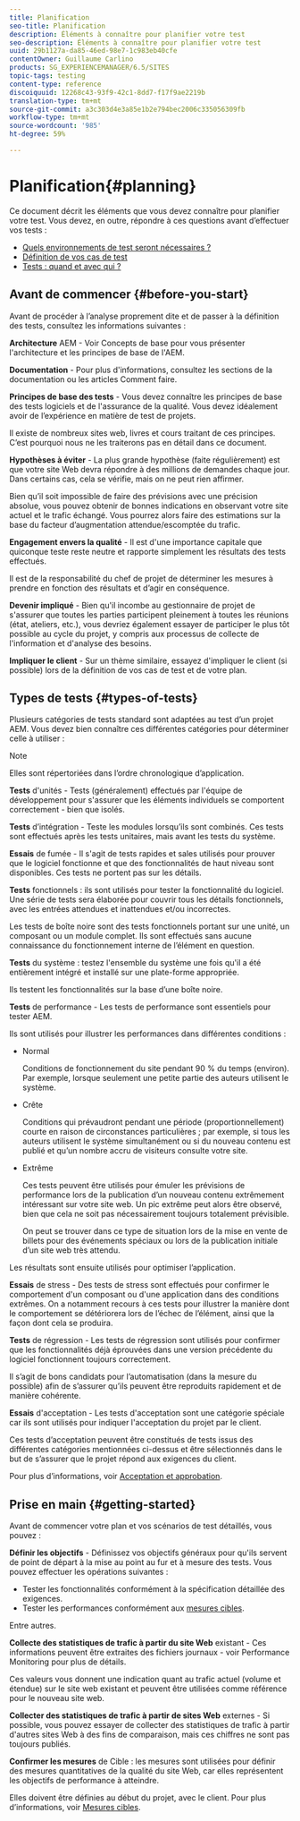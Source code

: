 ```yaml
---
title: Planification
seo-title: Planification
description: Éléments à connaître pour planifier votre test
seo-description: Éléments à connaître pour planifier votre test
uuid: 29b1127a-da85-46ed-98e7-1c983eb40cfe
contentOwner: Guillaume Carlino
products: SG_EXPERIENCEMANAGER/6.5/SITES
topic-tags: testing
content-type: reference
discoiquuid: 12268c43-93f9-42c1-8dd7-f17f9ae2219b
translation-type: tm+mt
source-git-commit: a3c303d4e3a85e1b2e794bec2006c335056309fb
workflow-type: tm+mt
source-wordcount: '985'
ht-degree: 59%

---
```



# Planification{#planning}

Ce document décrit les éléments que vous devez connaître pour planifier votre test. Vous devez, en outre, répondre à ces questions avant d’effectuer vos tests :

* [Quels environnements de test seront nécessaires ?](/help/sites-developing/test-environments.md)
* [Définition de vos cas de test](/help/sites-developing/test-cases.md)
* [Tests : quand et avec qui ?](/help/sites-developing/when-who.md)

## Avant de commencer {#before-you-start}

Avant de procéder à l’analyse proprement dite et de passer à la définition des tests, consultez les informations suivantes :

**Architecture** AEM - Voir Concepts de base pour vous présenter l&#39;architecture et les principes de base de l&#39;AEM.

**Documentation** - Pour plus d&#39;informations, consultez les sections de la documentation ou les articles Comment faire.

**Principes de base des tests** - Vous devez connaître les principes de base des tests logiciels et de l&#39;assurance de la qualité. Vous devez idéalement avoir de l’expérience en matière de test de projets.

Il existe de nombreux sites web, livres et cours traitant de ces principes. C’est pourquoi nous ne les traiterons pas en détail dans ce document.

**Hypothèses à éviter** - La plus grande hypothèse (faite régulièrement) est que votre site Web devra répondre à des millions de demandes chaque jour. Dans certains cas, cela se vérifie, mais on ne peut rien affirmer.

Bien qu’il soit impossible de faire des prévisions avec une précision absolue, vous pouvez obtenir de bonnes indications en observant votre site actuel et le trafic échangé. Vous pourrez alors faire des estimations sur la base du facteur d’augmentation attendue/escomptée du trafic.

**Engagement envers la qualité** - Il est d&#39;une importance capitale que quiconque teste reste neutre et rapporte simplement les résultats des tests effectués.

Il est de la responsabilité du chef de projet de déterminer les mesures à prendre en fonction des résultats et d’agir en conséquence.

**Devenir impliqué** - Bien qu&#39;il incombe au gestionnaire de projet de s&#39;assurer que toutes les parties participent pleinement à toutes les réunions (état, ateliers, etc.), vous devriez également essayer de participer le plus tôt possible au cycle du projet, y compris aux processus de collecte de l&#39;information et d&#39;analyse des besoins.

**Impliquer le client** - Sur un thème similaire, essayez d&#39;impliquer le client (si possible) lors de la définition de vos cas de test et de votre plan.

## Types de tests {#types-of-tests}

Plusieurs catégories de tests standard sont adaptées au test d’un projet AEM. Vous devez bien connaître ces différentes catégories pour déterminer celle à utiliser :

>[!NOTE]
>
>Elles sont répertoriées dans l’ordre chronologique d’application.

**Tests** d&#39;unités - Tests (généralement) effectués par l&#39;équipe de développement pour s&#39;assurer que les éléments individuels se comportent correctement - bien que isolés.

**Tests** d’intégration - Teste les modules lorsqu’ils sont combinés. Ces tests sont effectués après les tests unitaires, mais avant les tests du système.

**Essais** de fumée - Il s&#39;agit de tests rapides et sales utilisés pour prouver que le logiciel fonctionne et que des fonctionnalités de haut niveau sont disponibles. Ces tests ne portent pas sur les détails.

**Tests** fonctionnels : ils sont utilisés pour tester la fonctionnalité du logiciel. Une série de tests sera élaborée pour couvrir tous les détails fonctionnels, avec les entrées attendues et inattendues et/ou incorrectes.

Les tests de boîte noire sont des tests fonctionnels portant sur une unité, un composant ou un module complet. Ils sont effectués sans aucune connaissance du fonctionnement interne de l’élément en question.

**Tests** du système : testez l&#39;ensemble du système une fois qu&#39;il a été entièrement intégré et installé sur une plate-forme appropriée.

Ils testent les fonctionnalités sur la base d’une boîte noire.

**Tests** de performance - Les tests de performance sont essentiels pour tester AEM.

Ils sont utilisés pour illustrer les performances dans différentes conditions :

* Normal

   Conditions de fonctionnement du site pendant 90 % du temps (environ). Par exemple, lorsque seulement une petite partie des auteurs utilisent le système.

* Crête

   Conditions qui prévaudront pendant une période (proportionnellement) courte en raison de circonstances particulières ; par exemple, si tous les auteurs utilisent le système simultanément ou si du nouveau contenu est publié et qu’un nombre accru de visiteurs consulte votre site.

* Extrême

   Ces tests peuvent être utilisés pour émuler les prévisions de performance lors de la publication d’un nouveau contenu extrêmement intéressant sur votre site web. Un pic extrême peut alors être observé, bien que cela ne soit pas nécessairement toujours totalement prévisible.

   On peut se trouver dans ce type de situation lors de la mise en vente de billets pour des événements spéciaux ou lors de la publication initiale d’un site web très attendu.

Les résultats sont ensuite utilisés pour optimiser l’application.

**Essais** de stress - Des tests de stress sont effectués pour confirmer le comportement d&#39;un composant ou d&#39;une application dans des conditions extrêmes. On a notamment recours à ces tests pour illustrer la manière dont le comportement se détériorera lors de l’échec de l’élément, ainsi que la façon dont cela se produira.

**Tests** de régression - Les tests de régression sont utilisés pour confirmer que les fonctionnalités déjà éprouvées dans une version précédente du logiciel fonctionnent toujours correctement.

Il s’agit de bons candidats pour l’automatisation (dans la mesure du possible) afin de s’assurer qu’ils peuvent être reproduits rapidement et de manière cohérente.

**Essais** d&#39;acceptation - Les tests d&#39;acceptation sont une catégorie spéciale car ils sont utilisés pour indiquer l&#39;acceptation du projet par le client.

Ces tests d’acceptation peuvent être constitués de tests issus des différentes catégories mentionnées ci-dessus et être sélectionnés dans le but de s’assurer que le projet répond aux exigences du client.

Pour plus d’informations, voir [Acceptation et approbation](/help/sites-developing/acceptance-signoff.md).

## Prise en main {#getting-started}

Avant de commencer votre plan et vos scénarios de test détaillés, vous pouvez :

**Définir les objectifs** - Définissez vos objectifs généraux pour qu&#39;ils servent de point de départ à la mise au point au fur et à mesure des tests. Vous pouvez effectuer les opérations suivantes :

* Tester les fonctionnalités conformément à la spécification détaillée des exigences.
* Tester les performances conformément aux [mesures cibles](/help/managing/best-practices-further-reference.md#key-performance-indicators-and-target-metrics).

Entre autres.

**Collecte des statistiques de trafic à partir du site Web** existant - Ces informations peuvent être extraites des fichiers journaux - voir Performance Monitoring pour plus de détails.

Ces valeurs vous donnent une indication quant au trafic actuel (volume et étendue) sur le site web existant et peuvent être utilisées comme référence pour le nouveau site web.

**Collecter des statistiques de trafic à partir de sites Web** externes - Si possible, vous pouvez essayer de collecter des statistiques de trafic à partir d&#39;autres sites Web à des fins de comparaison, mais ces chiffres ne sont pas toujours publiés.

**Confirmer les mesures** de Cible : les mesures sont utilisées pour définir des mesures quantitatives de la qualité du site Web, car elles représentent les objectifs de performance à atteindre.

Elles doivent être définies au début du projet, avec le client. Pour plus d’informations, voir [Mesures cibles](/help/sites-developing/planning.md).
